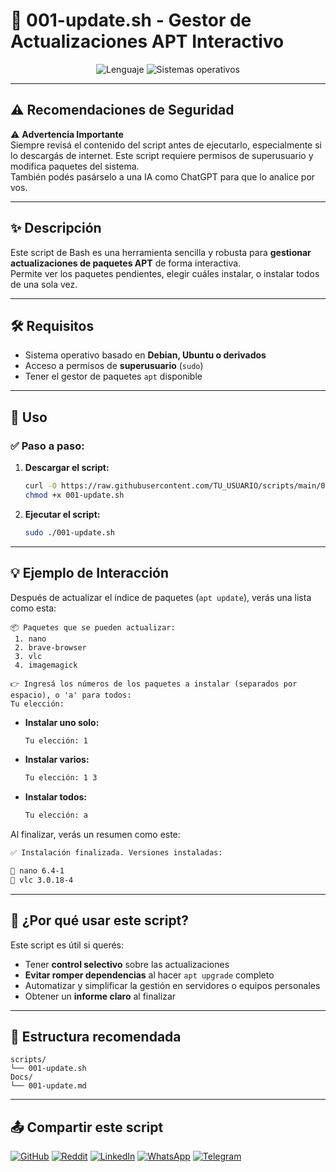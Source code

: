 # 🚀 001-update.sh - Gestor de Actualizaciones APT Interactivo

<p align="center">
    <img src="https://img.shields.io/badge/Lenguaje-Bash-4EAA25?style=flat&logo=gnubash&labelColor=363D44" alt="Lenguaje">
    <img src="https://img.shields.io/badge/OS-Debian%20%7C%20Ubuntu%20%7C%20Derivados-blue?style=flat&logoColor=b0c0c0&labelColor=363D44" alt="Sistemas operativos">
</p>

---

## ⚠️ Recomendaciones de Seguridad

⚠️ **Advertencia Importante**  
Siempre revisá el contenido del script antes de ejecutarlo, especialmente si lo descargás de internet. Este script requiere permisos de superusuario y modifica paquetes del sistema.  
También podés pasárselo a una IA como ChatGPT para que lo analice por vos.

---

## ✨ Descripción

Este script de Bash es una herramienta sencilla y robusta para **gestionar actualizaciones de paquetes APT** de forma interactiva.  
Permite ver los paquetes pendientes, elegir cuáles instalar, o instalar todos de una sola vez.

---

## 🛠️ Requisitos

- Sistema operativo basado en **Debian, Ubuntu o derivados**
- Acceso a permisos de **superusuario** (`sudo`)
- Tener el gestor de paquetes `apt` disponible

---

## 🚀 Uso

### ✅ Paso a paso:

1. **Descargar el script:**

   ```bash
   curl -O https://raw.githubusercontent.com/TU_USUARIO/scripts/main/001-update.sh
   chmod +x 001-update.sh
   ```

2. **Ejecutar el script:**

   ```bash
   sudo ./001-update.sh
   ```

---

## 💡 Ejemplo de Interacción

Después de actualizar el índice de paquetes (`apt update`), verás una lista como esta:

```text
📦 Paquetes que se pueden actualizar:
 1. nano
 2. brave-browser
 3. vlc
 4. imagemagick

👉 Ingresá los números de los paquetes a instalar (separados por espacio), o 'a' para todos:
Tu elección:
```

- **Instalar uno solo:**
  ```bash
  Tu elección: 1
  ```

- **Instalar varios:**
  ```bash
  Tu elección: 1 3
  ```

- **Instalar todos:**
  ```bash
  Tu elección: a
  ```

Al finalizar, verás un resumen como este:

```bash
✅ Instalación finalizada. Versiones instaladas:

🔹 nano 6.4-1
🔹 vlc 3.0.18-4
```

---

## 🧠 ¿Por qué usar este script?

Este script es útil si querés:

- Tener **control selectivo** sobre las actualizaciones
- **Evitar romper dependencias** al hacer `apt upgrade` completo
- Automatizar y simplificar la gestión en servidores o equipos personales
- Obtener un **informe claro** al finalizar

---

## 📁 Estructura recomendada

```
scripts/
└── 001-update.sh
Docs/
└── 001-update.md
```

---

## 📤 Compartir este script

[![GitHub](https://img.shields.io/badge/Compartir-181717?logo=github&logoColor=white)](https://github.com/TU_USUARIO/scripts/blob/main/001-update.sh)
[![Reddit](https://img.shields.io/badge/Compartir-FF4500?logo=reddit&logoColor=white)](https://www.reddit.com/submit?url=https://github.com/TU_USUARIO/scripts/blob/main/001-update.sh)
[![LinkedIn](https://img.shields.io/badge/LinkedIn-Compartir-0077B5?style=flat&logo=linkedin)](https://www.linkedin.com/sharing/share-offsite/?url=https://github.com/TU_USUARIO/scripts/blob/main/001-update.sh)
[![WhatsApp](https://img.shields.io/badge/Compartir-25D366?logo=whatsapp&logoColor=white)](https://wa.me/?text=Revisá%20este%20script:%20https://github.com/TU_USUARIO/scripts/blob/main/001-update.sh)
[![Telegram](https://img.shields.io/badge/Compartir-0088CC?logo=telegram&logoColor=white)](https://t.me/share/url?url=https://github.com/TU_USUARIO/scripts/blob/main/001-update.sh)
